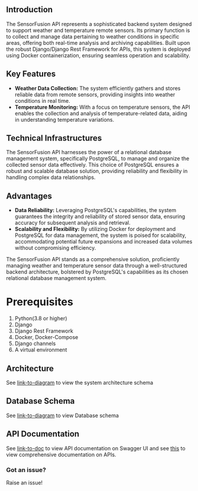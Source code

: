 ## Introduction

The SensorFusion API represents a sophisticated backend system designed to support weather and temperature remote sensors. Its primary function is to collect and manage data pertaining to weather conditions in specific areas, offering both real-time analysis and archiving capabilities. Built upon the robust Django/Django Rest Framework for APIs, this system is deployed using Docker containerization, ensuring seamless operation and scalability.

## Key Features

- **Weather Data Collection:** The system efficiently gathers and stores reliable data from remote sensors, providing insights into weather conditions in real time.
- **Temperature Monitoring:** With a focus on temperature sensors, the API enables the collection and analysis of temperature-related data, aiding in understanding temperature variations.

## Technical Infrastructures

The SensorFusion API harnesses the power of a relational database management system, specifically PostgreSQL, to manage and organize the collected sensor data effectively. This choice of PostgreSQL ensures a robust and scalable database solution, providing reliability and flexibility in handling complex data relationships.

## Advantages

- **Data Reliability:** Leveraging PostgreSQL's capabilities, the system guarantees the integrity and reliability of stored sensor data, ensuring accuracy for subsequent analysis and retrieval.
- **Scalability and Flexibility:** By utilizing Docker for deployment and PostgreSQL for data management, the system is poised for scalability, accommodating potential future expansions and increased data volumes without compromising efficiency.

The SensorFusion API stands as a comprehensive solution, proficiently managing weather and temperature sensor data through a well-structured backend architecture, bolstered by PostgreSQL's capabilities as its chosen relational database management system.

# Prerequisites
1. Python(3.8 or higher)
2. Django
3. Django Rest Framework
4. Docker, Docker-Compose
5. Django channels
6. A virtual environment

## Architecture

See [link-to-diagram](https://www.notion.so/System-Architecture-Documentation-d5a409418bce420597adfcfcd49cda95?pvs=21) to view the system architecture schema

## Database Schema

See [link-to-diagram](https://drawsql.app/teams/the-a-team-9/diagrams/remote-sensor-data-aggregator) to view Database schema 

## API Documentation

See [link-to-doc](http://localhost:8000/api/docs/redoc/) to view API documentation on Swagger UI and see [this](https://www.notion.so/API-Documentation-37eadfdd597f4362a9ed4b21a4cf2dc0?pvs=21) to view comprehensive documentation on APIs.


### Got an issue?
Raise an issue!